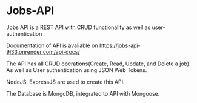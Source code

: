 # Jobs-API
Jobs API is a REST API with CRUD functionality as well as user-authentication


Documentation of API is avaliable on https://jobs-api-9l33.onrender.com/api-docs/

The API has all CRUD operations(Create, Read, Update, and Delete a job). As well as User authentication using JSON Web Tokens.

NodeJS, ExpressJS are used to create this API.

The Database is MongoDB, integrated to API with Mongoose.
